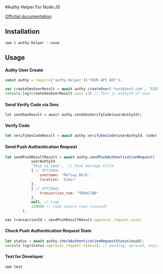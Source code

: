 #Authy Helper For Node.JS

[Officlial documentation](https://www.twilio.com/docs/authy/api "Officlial documentation")

## Installation

`npm i authy-helper --save`

## Usage
#### Authy User Create
```javascript
const authy = require('authy-helper')('YOUR API KEY');

var createSmsUserResult = await authy.createUser('test@test.com', '532999999', '90');
console.log(createSmsUserResult.user.id) // This is authyId of user
```
#### Send Verify Code via Sms

    let sendSmsResult = await authy.sendSmsVerifyCode(userAuthyId);

#### Verify Code

```javascript
let verifySmsCodeResult = await authy.verifySmsCode(userAuthyId, code);
```

#### Send Push Authentication Request
```javascript
let sendPushResultResult = await authy.sendPushAuthenticationRequest(
            userAuthyId, 
            'This is test',  // Push message title
            { // OPTIONAL
            	username: 'Meltay Berk',
            	location: 'Izmir'
            }, 
            { // OPTIONAL
                transaction_num: "TRAACCBB" 
            },
            null, // Logo
            120000 // Code expire time (second)
        );

var transactionId = sendPushResultResult.approval_request.uuid;
```

#### Check Push Authentication Request State
```javascript
let status = await authy.checkAuthenticationRequestStatus(uuid);
console.log(status.approval_request.status); // pending, aproved, expired or denied
```

#### Test for Developer

`npm test`